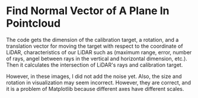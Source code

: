 # Find Normal Vector of A Plane In Pointcloud

The code gets the dimension of the calibration target, a rotation, and a translation vector for moving the target with respect to the coordinate of LiDAR, characteristics of our LiDAR such as (maximum range, error, number of rays, angel between rays in the vertical and horizontal dimension, etc.). Then it calculates the intersection of LiDAR's rays and calibration target.

However, in these images, I did not add the noise yet. Also, the size and rotation in visualization may seem incorrect. However, they are correct, and it is a problem of Matplotlib because different axes have different scales.